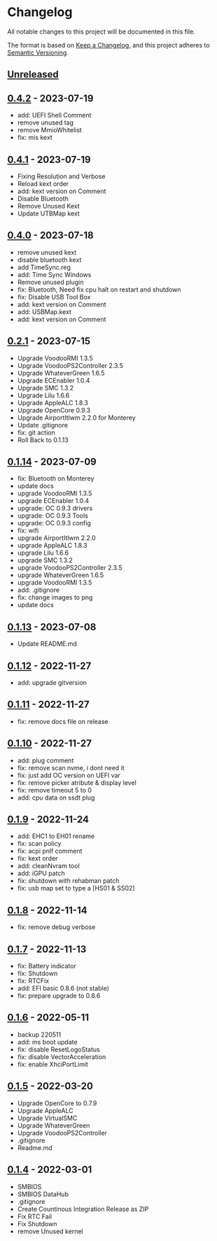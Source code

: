# Changelog

All notable changes to this project will be documented in this file.

The format is based on [Keep a Changelog](https://keepachangelog.com/en/1.0.0/),
and this project adheres to [Semantic Versioning](https://semver.org/spec/v2.0.0.html).

## [Unreleased]

## [0.4.2] - 2023-07-19

- add: UEFI Shell Comment
- remove unused tag
- remove MmioWhitelist
- fix: mis kext

## [0.4.1] - 2023-07-19

- Fixing Resolution and Verbose
- Reload kext order
- add: kext version on Comment
- Disable Bluetooth
- Remove Unused Kext
- Update UTBMap kext

## [0.4.0] - 2023-07-18

- remove unused kext
- disable bluetooth kext
- add TimeSync.reg
- add: Time Sync Windows
- Remove unused plugin
- fix: Bluetooth, Need fix cpu halt on restart and shutdown
- fix: Disable USB Tool Box
- add: kext version on Comment
- add: USBMap.kext
- add: kext version on Comment

## [0.2.1] - 2023-07-15

- Upgrade VoodooRMI 1.3.5
- Upgrade VoodooPS2Controller 2.3.5
- Upgrade WhateverGreen 1.6.5
- Upgrade ECEnabler 1.0.4
- Upgrade SMC 1.3.2
- Upgrade Lilu 1.6.6
- Upgrade AppleALC 1.8.3
- Upgrade OpenCore 0.9.3
- Upgrade AirportItlwm 2.2.0 for Monterey
- Update .gitignore
- fix: git action
- Roll Back to 0.1.13

## [0.1.14] - 2023-07-09

- fix: Bluetooth on Monterey
- update docs
- upgrade VoodooRMI 1.3.5
- upgrade ECEnabler 1.0.4
- upgrade: OC 0.9.3 drivers
- upgrade: OC 0.9.3 Tools
- upgrade: OC 0.9.3 config
- fix: wifi
- upgrade AirportItlwm 2.2.0
- upgrade AppleALC 1.8.3
- upgrade Lilu 1.6.6
- upgrade SMC 1.3.2
- upgrade VoodooPS2Controller 2.3.5
- upgrade WhateverGreen 1.6.5
- upgrade VoodooRMI 1.3.5
- add: .gitignore
- fix: change images to png
- update docs

## [0.1.13] - 2023-07-08

- Update README.md

## [0.1.12] - 2022-11-27

- add: upgrade gitversion

## [0.1.11] - 2022-11-27

- fix: remove docs file on release

## [0.1.10] - 2022-11-27

- add: plug comment
- fix: remove scan nvme, i dont need it
- fix: just add OC version on UEFI var
- fix: remove picker atribute & display level
- fix: remove timeout 5 to 0
- add: cpu data on ssdt plug

## [0.1.9] - 2022-11-24

- add: EHC1 to EH01 rename
- fix: scan policy
- fix: acpi pnlf comment
- fix: kext order
- add: cleanNvram tool
- add: iGPU patch
- fix: shutdown with rehabman patch
- fix: usb map set to type a [HS01 & SS02]

## [0.1.8] - 2022-11-14

- fix: remove debug verbose

## [0.1.7] - 2022-11-13

- fix: Battery indicator
- fix: Shutdown
- fix: RTCFix
- add: EFI basic 0.8.6 (not stable)
- fix: prepare upgrade to 0.8.6

## [0.1.6] - 2022-05-11

- backup 220511
- add: ms boot update
- fix: disable ResetLogoStatus
- fix: disable VectorAcceleration
- fix: enable XhciPortLimit

## [0.1.5] - 2022-03-20

- Upgrade OpenCore to 0.7.9
- Upgrade AppleALC
- Upgrade VirtualSMC
- Upgrade WhateverGreen
- Upgrade VoodooPS2Controller
- .gitignore
- Readme.md

## [0.1.4] - 2022-03-01

- SMBIOS
- SMBIOS DataHub
- .gitignore
- Create Countinous Integration Release as ZIP
- Fix RTC Fail
- Fix Shutdown
- remove Unused kernel

[unreleased]: https://github.com/kanggara75/Hackintosh-HP-840-G2-OpenCore/compare/0.4.2...HEAD
[0.4.2]: https://github.com/kanggara75/Hackintosh-HP-840-G2-OpenCore/compare/0.4.1...0.4.2
[0.4.1]: https://github.com/kanggara75/Hackintosh-HP-840-G2-OpenCore/compare/0.4.0...0.4.1
[0.4.0]: https://github.com/kanggara75/Hackintosh-HP-840-G2-OpenCore/compare/0.2.1...0.4.0
[0.2.1]: https://github.com/kanggara75/Hackintosh-HP-840-G2-OpenCore/compare/0.1.14...0.2.1
[0.1.14]: https://github.com/kanggara75/Hackintosh-HP-840-G2-OpenCore/compare/0.1.13...0.1.14
[0.1.13]: https://github.com/kanggara75/Hackintosh-HP-840-G2-OpenCore/compare/0.1.12...0.1.13
[0.1.12]: https://github.com/kanggara75/Hackintosh-HP-840-G2-OpenCore/compare/0.1.11...0.1.12
[0.1.11]: https://github.com/kanggara75/Hackintosh-HP-840-G2-OpenCore/compare/0.1.10...0.1.11
[0.1.10]: https://github.com/kanggara75/Hackintosh-HP-840-G2-OpenCore/compare/0.1.9...0.1.10
[0.1.9]: https://github.com/kanggara75/Hackintosh-HP-840-G2-OpenCore/compare/0.1.8...0.1.9
[0.1.8]: https://github.com/kanggara75/Hackintosh-HP-840-G2-OpenCore/compare/0.1.7...0.1.8
[0.1.7]: https://github.com/kanggara75/Hackintosh-HP-840-G2-OpenCore/compare/0.1.6...0.1.7
[0.1.6]: https://github.com/kanggara75/Hackintosh-HP-840-G2-OpenCore/compare/0.1.5...0.1.6
[0.1.5]: https://github.com/kanggara75/Hackintosh-HP-840-G2-OpenCore/compare/0.1.4...0.1.5
[0.1.4]: https://github.com/kanggara75/Hackintosh-HP-840-G2-OpenCore/compare/0.1.3...0.1.4
